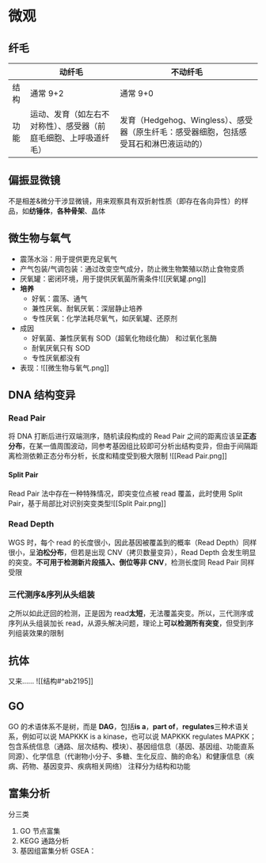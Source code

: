 # 微观
## 纤毛

|     | 动纤毛                              | 不动纤毛                                                |
| --- | -------------------------------- | --------------------------------------------------- |
| 结构  | 通常 9+2                           | 通常 9+0                                              |
| 功能  | 运动、发育（如左右不对称性）、感受器（前庭毛细胞、上呼吸道纤毛） | 发育（Hedgehog、Wingless）、感受器（原生纤毛：感受器细胞，包括感受耳石和淋巴液运动的） |
## 偏振显微镜
不是相差&微分干涉显微镜，用来观察具有双折射性质（即存在各向异性）的样品，如**纺锤体**，**各种骨架**、晶体
## 微生物与氧气
- 震荡水浴：用于提供更充足氧气
- 产气包装/气调包装：通过改变空气成分，防止微生物繁殖以防止食物变质
- 厌氧罐：密闭环境，用于提供厌氧菌所需条件![[厌氧罐.png]]
- **培养**
	- 好氧：震荡、通气
	- 兼性厌氧、耐氧厌氧：深层静止培养
	- 专性厌氧：化学法耗尽氧气，如厌氧罐、还原剂
- 成因
	- 好氧菌、兼性厌氧有 SOD（超氧化物歧化酶） 和过氧化氢酶
	- 耐氧厌氧只有 SOD
	- 专性厌氧都没有
- 表现：![[微生物与氧气.png]]
## DNA 结构变异
### Read Pair
将 DNA 打断后进行双端测序，随机读段构成的 Read Pair 之间的距离应该呈**正态分布**，在某一值周围波动，同参考基因组比较即可分析出结构变异，但由于间隔距离检测依赖正态分布分析，长度和精度受到极大限制 ![[Read Pair.png]]
#### Split Pair
Read Pair 法中存在一种特殊情况，即突变位点被 read 覆盖，此时使用 Split Pair，基于局部比对识别突变类型![[Split Pair.png]]
### Read Depth
WGS 时，每个 read 的长度很小，因此基因被覆盖到的概率（Read Depth）同样很小，呈**泊松分布**，但若是出现 CNV（拷贝数量变异），Read Depth 会发生明显的突变。**不可用于检测新片段插入、倒位等非 CNV**，检测长度同 Read Pair 同样受限
### 三代测序&序列从头组装
之所以如此迂回的检测，正是因为 read**太短**，无法覆盖突变。所以，三代测序或序列从头组装加长 read，从源头解决问题，理论上**可以检测所有突变**，但受到序列组装效果的限制
## 抗体
又来……
![[结构#^ab2195]]
## GO
GO 的术语体系不是树，而是 **DAG**，包括**is a**，**part of**，**regulates**三种术语关系，例如可以说 MAPKKK is a kinase，也可以说 MAPKKK regulates MAPKK；包含系统信息（通路、层次结构、模块）、基因组信息（基因、基因组、功能直系同源）、化学信息（代谢物小分子、多糖、生化反应、酶的命名）和健康信息（疾病、药物、基因变异、疾病相关网络）
注释分为结构和功能
## 富集分析
分三类
1. GO 节点富集
2. KEGG 通路分析
3. 基因组富集分析 GSEA：